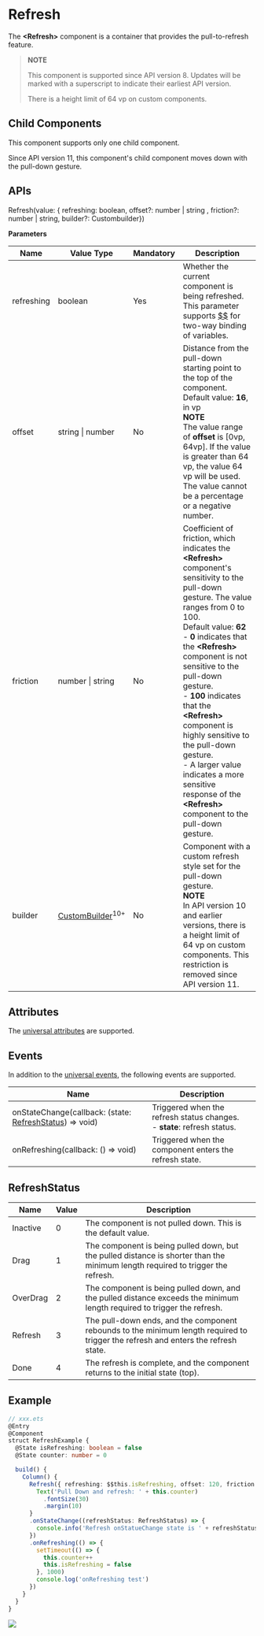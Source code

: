 # Refresh

 The **\<Refresh>** component is a container that provides the pull-to-refresh feature.

>  **NOTE**
>
>  This component is supported since API version 8. Updates will be marked with a superscript to indicate their earliest API version.
>
>  There is a height limit of 64 vp on custom components.
## Child Components

This component supports only one child component.

Since API version 11, this component's child component moves down with the pull-down gesture.

## APIs

Refresh\(value: \{ refreshing: boolean, offset?:  number | string , friction?: number | string, builder?: Custombuilder\}\)

**Parameters**

| Name        | Value Type                                     | Mandatory  | Description                                    |
| ---------- | ---------------------------------------- | ---- | ---------------------------------------- |
| refreshing | boolean                                  | Yes   | Whether the current component is being refreshed.<br>This parameter supports [$$](../../quick-start/arkts-two-way-sync.md) for two-way binding of variables.|
| offset     | string \| number               | No   | Distance from the pull-down starting point to the top of the component.<br>Default value: **16**, in vp<br>**NOTE**<br>The value range of **offset** is [0vp, 64vp]. If the value is greater than 64 vp, the value 64 vp will be used. The value cannot be a percentage or a negative number.|
| friction   | number \| string               | No   | Coefficient of friction, which indicates the **<Refresh\>** component's sensitivity to the pull-down gesture. The value ranges from 0 to 100.<br>Default value: **62**<br>- **0** indicates that the **\<Refresh>** component is not sensitive to the pull-down gesture.<br>- **100** indicates that the **\<Refresh>** component is highly sensitive to the pull-down gesture.<br>- A larger value indicates a more sensitive response of the **\<Refresh>** component to the pull-down gesture.|
| builder    | [CustomBuilder](ts-types.md#custombuilder8)<sup>10+</sup> | No   | Component with a custom refresh style set for the pull-down gesture.<br>**NOTE**<br>In API version 10 and earlier versions, there is a height limit of 64 vp on custom components. This restriction is removed since API version 11.|

## Attributes

The [universal attributes](ts-universal-attributes-size.md) are supported.

## Events

In addition to the [universal events](ts-universal-events-click.md), the following events are supported.


| Name                                      | Description                                    |
| ---------------------------------------- | -------------------------------------- |
| onStateChange(callback: (state: [RefreshStatus](#refreshstatus)) => void)| Triggered when the refresh status changes.<br>- **state**: refresh status.|
| onRefreshing(callback: () => void)       | Triggered when the component enters the refresh state.                          |

## RefreshStatus

| Name      | Value      | Description                  |
| -------- | -------- | -------------------- |
| Inactive | 0 | The component is not pulled down. This is the default value.            |
| Drag     | 1 | The component is being pulled down, but the pulled distance is shorter than the minimum length required to trigger the refresh.     |
| OverDrag | 2 | The component is being pulled down, and the pulled distance exceeds the minimum length required to trigger the refresh.     |
| Refresh  | 3 | The pull-down ends, and the component rebounds to the minimum length required to trigger the refresh and enters the refresh state.|
| Done     | 4 | The refresh is complete, and the component returns to the initial state (top).    |


## Example

```ts
// xxx.ets
@Entry
@Component
struct RefreshExample {
  @State isRefreshing: boolean = false
  @State counter: number = 0

  build() {
    Column() {
      Refresh({ refreshing: $$this.isRefreshing, offset: 120, friction: 100 }) {
        Text('Pull Down and refresh: ' + this.counter)
          .fontSize(30)
          .margin(10)
      }
      .onStateChange((refreshStatus: RefreshStatus) => {
        console.info('Refresh onStatueChange state is ' + refreshStatus)
      })
      .onRefreshing(() => {
        setTimeout(() => {
          this.counter++
          this.isRefreshing = false
        }, 1000)
        console.log('onRefreshing test')
      })
    }
  }
}
```

![](figures/refresh.gif)
